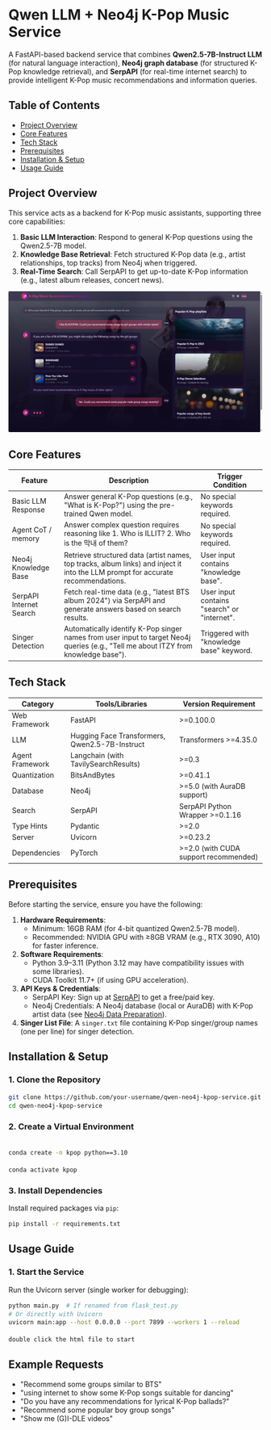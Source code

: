 # Qwen LLM + Neo4j K-Pop Music Service

A FastAPI-based backend service that combines **Qwen2.5-7B-Instruct LLM** (for natural language interaction), **Neo4j graph database** (for structured K-Pop knowledge retrieval), and **SerpAPI** (for real-time internet search) to provide intelligent K-Pop music recommendations and information queries.


## Table of Contents
- [Project Overview](#project-overview)
- [Core Features](#core-features)
- [Tech Stack](#tech-stack)
- [Prerequisites](#prerequisites)
- [Installation & Setup](#installation--setup)
- [Usage Guide](#usage-guide)



## Project Overview
This service acts as a backend for K-Pop music assistants, supporting three core capabilities:
1. **Basic LLM Interaction**: Respond to general K-Pop questions using the Qwen2.5-7B model.
2. **Knowledge Base Retrieval**: Fetch structured K-Pop data (e.g., artist relationships, top tracks) from Neo4j when triggered.
3. **Real-Time Search**: Call SerpAPI to get up-to-date K-Pop information (e.g., latest album releases, concert news).

![kpop](./img/kpop_rec.png)


## Core Features
| Feature                 | Description                                                                                                                        | Trigger Condition |
|-------------------------|------------------------------------------------------------------------------------------------------------------------------------|-------------------|
| Basic LLM Response      | Answer general K-Pop questions (e.g., "What is K-Pop?") using the pre-trained Qwen model.                                          | No special keywords required. |
| Agent CoT / memory      | Answer complex question requires reasoning like 1. Who is ILLIT? 2. Who is the 막내 of them?                                         | No special keywords required. |
| Neo4j Knowledge Base    | Retrieve structured data (artist names, top tracks, album links) and inject it into the LLM prompt for accurate recommendations.   | User input contains "knowledge base". |
| SerpAPI Internet Search | Fetch real-time data (e.g., "latest BTS album 2024") via SerpAPI and generate answers based on search results.                     | User input contains "search" or "internet". |
| Singer Detection        | Automatically identify K-Pop singer names from user input to target Neo4j queries (e.g., "Tell me about ITZY from knowledge base"). | Triggered with "knowledge base" keyword. |


## Tech Stack
| Category        | Tools/Libraries                               | Version Requirement                   |
|-----------------|-----------------------------------------------|---------------------------------------|
| Web Framework   | FastAPI                                       | >=0.100.0                             |
| LLM             | Hugging Face Transformers, Qwen2.5-7B-Instruct | Transformers >=4.35.0                 |
| Agent Framework | Langchain (with TavilySearchResults)          | >=0.3                                 |
| Quantization    | BitsAndBytes                                  | >=0.41.1                              |
| Database        | Neo4j                                         | >=5.0 (with AuraDB support)           |
| Search          | SerpAPI                                       | SerpAPI Python Wrapper >=0.1.16       |
| Type Hints      | Pydantic                                      | >=2.0                                 |
| Server          | Uvicorn                                       | >=0.23.2                              |
| Dependencies    | PyTorch                                       | >=2.0 (with CUDA support recommended) |


## Prerequisites
Before starting the service, ensure you have the following:
1. **Hardware Requirements**:
   - Minimum: 16GB RAM (for 4-bit quantized Qwen2.5-7B model).
   - Recommended: NVIDIA GPU with ≥8GB VRAM (e.g., RTX 3090, A10) for faster inference.
2. **Software Requirements**:
   - Python 3.9–3.11 (Python 3.12 may have compatibility issues with some libraries).
   - CUDA Toolkit 11.7+ (if using GPU acceleration).
3. **API Keys & Credentials**:
   - SerpAPI Key: Sign up at [SerpAPI](https://serpapi.com/) to get a free/paid key.
   - Neo4j Credentials: A Neo4j database (local or AuraDB) with K-Pop artist data (see [Neo4j Data Preparation](#neo4j-data-preparation)).
4. **Singer List File**: A `singer.txt` file containing K-Pop singer/group names (one per line) for singer detection.


## Installation & Setup

### 1. Clone the Repository
```bash
git clone https://github.com/your-username/qwen-neo4j-kpop-service.git
cd qwen-neo4j-kpop-service
```

### 2. Create a Virtual Environment
```bash

conda create -n kpop python==3.10

conda activate kpop
```

### 3. Install Dependencies
Install required packages via `pip`:
```bash
pip install -r requirements.txt
```



## Usage Guide

### 1. Start the Service
Run the Uvicorn server (single worker for debugging):
```bash
python main.py  # If renamed from flask_test.py
# Or directly with Uvicorn
uvicorn main:app --host 0.0.0.0 --port 7899 --workers 1 --reload

double click the html file to start
```

## **Example Requests**

- "Recommend some groups similar to BTS"
- "using internet to show some K-Pop songs suitable for dancing"
- "Do you have any recommendations for lyrical K-Pop ballads?"
- "Recommend some popular boy group songs"
- "Show me (G)I-DLE videos"



